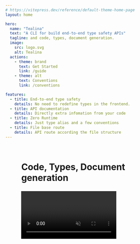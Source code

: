 ```yaml
---
# https://vitepress.dev/reference/default-theme-home-page
layout: home

hero:
  name: "Tealina"
  text: "A CLI for build end-to-end type safety APIs"
  tagline: and code, types, document generation.
  image:
    src: logo.svg
    alt: Tealina
  actions:
    - theme: brand
      text: Get Started
      link: /guide
    - theme: alt
      text: Conventions
      link: /conventions

features:
  - title: End-to-end type safety
    details: No need to redefine types in the frontend.
  - title: API documentation
    details: Directly extra infomation from your code
  - title: Zero Runtime
    details: Just type alias and a few conventions
  - title: File base route
    details: API route according the file structure
---
```


<script setup>
import serverMp4 from '/server.mp4?url'
import webMp4 from '/web.mp4?url'
</script>

<div style="height:1rem"></div>
<div class="vp-doc" style="padding-left:10%;padding-right:10%">

  # Code, Types, Document generation
  <div style="height:.4rem"></div>
  <video :src="serverMp4" muted loop controls/>

  <div style="height:2rem"></div>

  # End-to-end type safety
  <div style="height:.4rem"></div>
  <video :src="webMp4" muted loop controls/>
</div>